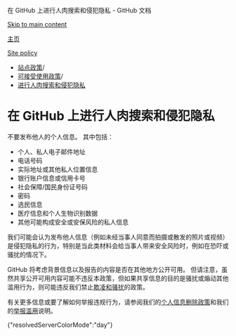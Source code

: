 在 GitHub 上进行人肉搜索和侵犯隐私 - GitHub 文档

[Skip to main content](#main-content)

[主页](/zh)

[Site policy](/zh/site-policy)

* [站点政策](/zh/site-policy)/
* [可接受使用政策](/zh/site-policy/acceptable-use-policies)/
* [进行人肉搜索和侵犯隐私](/zh/site-policy/acceptable-use-policies/github-doxxing-and-invasion-of-privacy)

在 GitHub 上进行人肉搜索和侵犯隐私
==========

不要发布他人的个人信息。 其中包括：

* 个人、私人电子邮件地址
* 电话号码
* 实际地址或其他私人位置信息
* 银行账户信息或信用卡号
* 社会保障/国民身份证号码
* 密码
* 选民信息
* 医疗信息和个人生物识别数据
* 其他可能构成安全或安保风险的私人信息

我们可能会认为发布他人信息（例如未经当事人同意而拍摄或散发的照片或视频）是侵犯隐私的行为，特别是当此类材料会给当事人带来安全风险时，例如在恐吓或骚扰的情况下。

GitHub 将考虑背景信息以及报告的内容是否在其他地方公开可用。 但请注意，虽然共享公开可用内容可能不违反本政策，但如果共享信息的目的是骚扰或煽动其他滥用行为，则可能违反我们禁止[欺凌和骚扰](/zh/site-policy/acceptable-use-policies/github-bullying-and-harassment)的政策。

有关更多信息或要了解如何举报违规行为，请参阅我们的[个人信息删除政策](/zh/site-policy/content-removal-policies/github-private-information-removal-policy)和我们的[举报滥用](/zh/communities/maintaining-your-safety-on-github/reporting-abuse-or-spam)说明。

{"resolvedServerColorMode":"day"}
